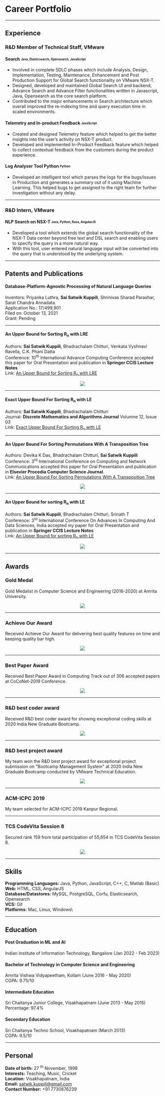 # Career Portfolio
---
## Experience

### R&D Member of Technical Staff, VMware

#### Search <sub><sup>Java, Elasticsearch, Opensearch, JavaScript</sup></sub>

* Involved in complete SDLC phases which include Analysis, Design, Implementation, Testing, Maintenance, Enhancement and Post Production Support for Global Search functionality on VMware NSX-T.
* Designed, developed and maintained Global Search UI and backend, Advance Search and Advance Filter functionalities written in Javascript, Java, Opensearch as the core search platform.
* Contributed to the major enhancements in Search architecture which overall improved the re-indexing time and query execution time in scaled environments.

#### Telemetry and In-product Feedback <sub><sup>JavaScript</sup></sub>
* Created and designed Telemetry feature which helped to get the better insights into the user’s activity on NSX-T product.
* Developed and implemented In-Product Feedback feature which helped to collect contextual feedback from the customers during the product experience.

#### Log Analyser Tool Python <sub><sup>Python</sup></sub>
* Developed an intelligent tool which parses the logs for the bugs/issues in Production and generates a summary out of it using Machine Learning. This helped bugs to get assigned to the right team for further investigation without any delay.

---
### R&D Intern, VMware

#### NLP Search on NSX-T <sub><sup>Java, Python, Rasa, AngularJS<sub><sup>
* Developed a tool which extends the global search functionality of the NSX-T Data center beyond free text and DSL search and enabling users to specify the query in a more natural way.
* With this tool, user entered natural language input will be converted into the query that is understood by the underlying system.

---
## Patents and Publications

#### Database-Platform-Agnostic Processing of Natural Language Queries

Inventors: Priyanka Luthra, **Sai Satwik Kuppili**, Shrinivas Sharad Parashar, Sarat Chandra Annadata.\
Application No.: 17/499,901\
Filed on: October 13, 2021\
Grant: Pending

---
#### An Upper Bound for Sorting R<sub>n</sub> with LRE

Authors: **Sai Satwik Kuppili**, Bhadrachalam Chitturi, Venkata Vyshnavi Ravella, C.K. Phani Datta\
Conference: 10<sup>th</sup> International Advance Computing Conference accepted this paper for Oral Presentation and publication in **Springer CCIS Lecture Notes** \
Link: [An Upper Bound for Sorting R<sub>n</sub> with LRE](https://doi.org/10.1007/978-981-16-0404-1_21)
<center><img src="images/iacc.jpg"/></center>

---
#### Exact Upper Bound For Sorting R<sub>n</sub> with LE

Authors: **Sai Satwik Kuppili**, Bhadrachalam Chitturi\
Journal: **Discrete Mathematics and Algorithms Journal** Volumne 12, Issue 03\
Link: [Exact Upper Bound For Sorting R<sub>n</sub> with LE](https://doi.org/10.1142/S1793830920500330)

---
#### An Upper Bound For Sorting Permutations With A Transposition Tree

Authors: Devika K Das, Bhadrachalam Chitturi, **Sai Satwik Kuppili**\
Conference: 3<sup>rd</sup> International Conference on Computing and Network Communications accepted this paper for Oral Presentation and publication in **Elsevier Procedia Computer Science Journal**.\
Link: [An Upper Bound For Sorting Permutations With A Transposition Tree](https://doi.org/10.1016/j.procs.2020.04.008)
<center><img src="images/coconet.png"/></center>

---
#### An Upper Bound for sorting R<sub>n</sub> with LE

Authors: **Sai Satwik Kuppili**, Bhadrachalam Chitturi, Srinath T\
Conference: 3<sup>rd</sup> International Conference On Advances In Computing And Data Sciences, India accepted my paper for Oral Presentation and publication in **Springer CCIS Lecture Notes**\
Link: [An Upper Bound for sorting R<sub>n</sub> with LE](https://doi.org/10.1007/978-981-13-9942-8_23)
<center><img src="images/icacds.png"/></center>

---
## Awards

### Gold Medal

Gold Medalist in Computer Science and Engineering (2016-2020) at Amrita University.
<center><img src="images/gold_medal.jpg"/></center>

---
### Achieve Our Award

Received Achieve Our Award for delivering best quality features on time and keeping quality bar high.
<center><img src="images/aob.jpg"/></center>

---
### Best Paper Award

Received Best Paper Award in Computing Track out of 306 accepted papers at CoCoNet-2019 Conference.
<center><img src="images/best_paper.png"/></center>

---
### R&D best coder award

Received R&D best coder award for showing exceptional coding skills at 2020 India New Graduate Bootcamp.
<center><img src="images/R&DBestCoder.jpg"/></center>

---
### R&D best project award

My team won the R&D best project award for exceptional project submission on "Bootcamp Management System" at 2020 India New Graduate Bootcamp conducted by VMware Technical Education.
<center><img src="images/R&DBestProject.jpg"/></center>

---
### ACM-ICPC 2019

My team selected for ACM-ICPC 2019 Kanpur Regional.

---
### TCS CodeVita Session 8

Secured rank 159 from total participation of 55,654 in TCS CodeVita Session 8.
<center><img src="images/tcs_codevita.jpg"/></center>
  
---
## Skills
**Programming Languages:** Java, Python, JavaScript, C++, C, Matlab (Basic)\
**Web:** HTML, CSS, AngularJS\
**Database/Datastores:** MySQL, PostgreSQL, Corfu, Elasticsearch, Opensearch\
**VCS:** Git\
**Platforms:** Mac, Linux, Windows\


---
## Education

#### Post Graduation in ML and AI
Indian Institute of Information Technology, Bangalore (Jan 2022 - Feb 2023)

#### Bachelor of Technology in Computer Science and Engineering
Amrita Vishwa Vidyapeetham, Kollam (June 2016 - May 2020) \
CGPA: 9.75/10

#### Intermediate Education
Sri Chaitanya Junior College, Visakhapatnam (June 2013 - May 2015) \
Percentage: 97.4%

#### Secondary Education
Sri Chaitanya Techno School, Visakhapatnam (March 2013) \
CGPA: 9.5/10
  

---
## Personal
  **Date of birth:** 27 <sup>th</sup> November, 1998 \
  **Interests:** Teaching, Music, Cricket\
  **Location:** Visakhapatnam, India\
  **Email:** satwik.kuppili@gmail.com\
  **Contact Number:** +91 7730876239
